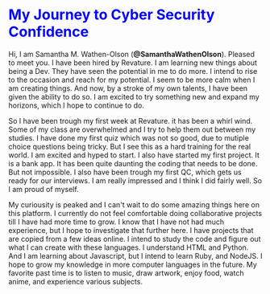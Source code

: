 <HTML>
  <HEAD>
    <H1 style="color: blue;">My Journey to Cyber Security Confidence</H1>
  </HEAD>
  <BODY><p>Hi, I am Samantha M. Wathen-Olson (<b>@SamanthaWathenOlson</b>). Pleased to meet you. I have been hired by Revature. I am learning new things about being a Dev. They have seen the potential in me to do more. I intend to rise to the occasion and reach for my potential. I seem to be more calm when I am creating things. And now, by a stroke of my own talents, I have been given the ability to do so. I am excited to try something new and expand my horizons, which I hope to continue to do.</p>
    <p>So I have been trough my first week at Revature. it has been a whirl wind. Some of my class are overwhelmed and I try to help them out between my studies. I have done my first quiz which was not so good, due to mutiple choice questions being tricky. But I see this as a hard training for the real world. I am excited and hyped to start. I also have started my first project. It is a bank app. It has been quite daunting the coding that needs to be done. But not impossible. I also have been trough my first QC, which gets us ready for our interviews. I am really impressed and I think I did fairly well. So I am proud of myself.</p>
    <p>My curiousity is peaked and I can't wait to do some amazing things here on this platform. I currently do not feel comfortable doing collaborative projects till I have had more time to grow. I know that I have not had much experience, but I hope to investigate that further here. I have projects that are copied from a few ideas online. I intend to study the code and figure out what I can create with these languages. I understand HTML and Python. And I am learning about Javascript, but I intend to learn Ruby, and NodeJS. I hope to grow my knowledge in more computer languages in the future. My favorite past time is to listen to music, draw artwork, enjoy food, watch anime, and experience various subjects.</p>
  </BODY>
  </HTML>
  
<!---
SamanthaWathenOlson/SamanthaWathenOlson is a ✨ special ✨ repository because its `README.md` (this file) appears on your GitHub profile.
You can click the Preview link to take a look at your changes.
--->

 
